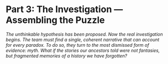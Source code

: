 # Part 3: The Investigation — Assembling the Puzzle

*The unthinkable hypothesis has been proposed. Now the real investigation begins. The team must find a single, coherent narrative that can account for every paradox. To do so, they turn to the most dismissed form of evidence: myth. What if the stories our ancestors told were not fantasies, but fragmented memories of a history we have forgotten?*
